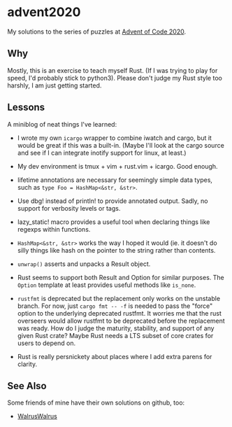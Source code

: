 # advent2020

My solutions to the series of puzzles at [Advent of Code
2020](http://adventofcode.com/2020).

## Why

Mostly, this is an exercise to teach myself Rust.  (If I was trying to play for
speed, I'd probably stick to python3).  Please don't judge my Rust style too
harshly, I am just getting started.

## Lessons

A miniblog of neat things I've learned:

* I wrote my own `icargo` wrapper to combine iwatch and cargo, but it would
  be great if this was a built-in.  (Maybe I'll look at the cargo source and
  see if I can integrate inotify support for linux, at least.)

* My dev environment is tmux + vim + rust.vim + icargo.  Good enough.

* lifetime annotations are necessary for seemingly simple data types, such as
  `type Foo = HashMap<&str, &str>`.

* Use dbg! instead of println! to provide annotated output.  Sadly, no support
  for verbosity levels or tags.

* lazy_static! macro provides a useful tool when declaring things like regexps
  within functions.

* `HashMap<&str, &str>` works the way I hoped it would (ie. it doesn't do silly
  things like hash on the pointer to the string rather than contents.

* `unwrap()` asserts and unpacks a Result<T> object.

* Rust seems to support both Result<T> and Option<T> for similar purposes.  The
  `Option` template at least provides useful methods like `is_none`.

* `rustfmt` is deprecated but the replacement only works on the unstable branch.
  For now, just `cargo fmt -- -f` is needed to pass the "force" option to the
  underlying deprecated rustfmt.  It worries me that the rust overseers would
  allow rustfmt to be deprecated before the replacement was ready.  How do I
  judge the maturity, stability, and support of any given Rust crate?  Maybe
  Rust needs a LTS subset of core crates for users to depend on.

* Rust is really persnickety about places where I add extra parens for clarity.

## See Also

Some friends of mine have their own
solutions on github, too:

* [WalrusWalrus](http://github.com/WalrusWalrus/adv2020)

